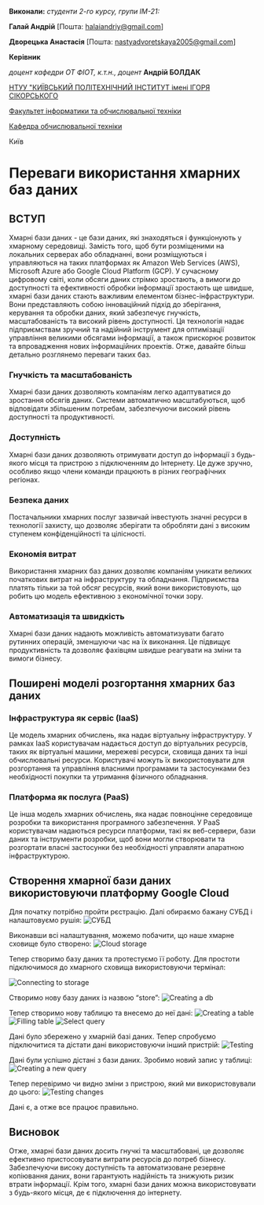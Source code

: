 **Виконали:** 
*студенти 2-го курсу, групи ІМ-21:* 

<span padding-right:5em></span> **Галай Андрій** [Пошта: halaiandriy@gmail.com]

<span padding-right:5em></span> **Дворецька Анастасія** [Пошта: nastyadvoretskaya2005@gmail.com]

**Керівник**

*доцент кафедри ОТ ФІОТ, к.т.н., доцент*<span padding-right:5em></span> **Андрій БОЛДАК** 

[НТУУ "КИЇВСЬКИЙ ПОЛІТЕХНІЧНИЙ ІНСТИТУТ імені ІГОРЯ СІКОРСЬКОГО](https://kpi.ua/)

[Факультет інформатики та обчислювальної техніки](https://fiot.kpi.ua/)

[Кафедра обчислювальної техніки](https://comsys.kpi.ua/)

Київ

# Переваги використання хмарних баз даних

## ВСТУП
Хмарні бази даних - це бази даних, які знаходяться і функціонують у хмарному середовищі. Замість того, щоб бути розміщеними на локальних серверах або обладнанні, вони розміщуються і управляються на таких платформах як Amazon Web Services (AWS), Microsoft Azure або Google Cloud Platform (GCP). У сучасному цифровому світі, коли обсяги даних стрімко зростають, а вимоги до доступності та ефективності обробки інформації зростають ще швидше, хмарні бази даних стають важливим елементом бізнес-інфраструктури. Вони представляють собою інноваційний підхід до зберігання, керування та обробки даних, який забезпечує гнучкість, масштабованість та високий рівень доступності. Ця технологія надає підприємствам зручний та надійний інструмент для оптимізації управління великими обсягами інформації, а також прискорює розвиток та впровадження нових інформаційних проектів. Отже, давайте більш детально розглянемо переваги таких баз.
### Гнучкість та масштабованість
Хмарні бази даних дозволяють компаніям легко адаптуватися до зростання обсягів даних. Системи автоматично масштабуються, щоб відповідати збільшеним потребам, забезпечуючи високий рівень доступності та продуктивності.
### Доступність
Хмарні бази даних дозволяють отримувати доступ до інформації з будь-якого місця та пристрою з підключенням до Інтернету. Це дуже зручно, особливо якщо члени команди працюють в різних географічних регіонах.
### Безпека даних
Постачальники хмарних послуг зазвичай інвестують значні ресурси в технології захисту, що дозволяє зберігати та обробляти дані з високим ступенем конфіденційності та цілісності.
### Економія витрат
Використання хмарних баз даних дозволяє компаніям уникати великих початкових витрат на інфраструктуру та обладнання. Підприємства платять тільки за той обсяг ресурсів, який вони використовують, що робить цю модель ефективною з економічної точки зору.
### Автоматизація та швидкість
Хмарні бази даних надають можливість автоматизувати багато рутинних операцій, зменшуючи час на їх виконання. Це підвищує продуктивність та дозволяє фахівцям швидше реагувати на зміни та вимоги бізнесу.
## Поширені моделі розгортання хмарних баз даних 
### Інфраструктура як сервіс (ІaaS)
Це модель хмарних обчислень, яка надає віртуальну інфраструктуру. У рамках ІaaS користувачам надається доступ до віртуальних ресурсів, таких як віртуальні машини, мережеві ресурси, сховища даних та інші обчислювальні ресурси. Користувачі можуть їх використовувати для розгортання та управління власними програмами та застосунками без необхідності покупки та утримання фізичного обладнання.
### Платформа як послуга (PaaS)
Це інша модель хмарних обчислень, яка надає повноцінне середовище розробки та використання програмного забезпечення. У PaaS користувачам надаються ресурси платформи, такі як веб-сервери, бази даних та інструменти розробки, щоб вони могли створювати та розгортати власні застосунки без необхідності управляти апаратною інфраструктурою.







## Створення хмарної бази даних використовуючи платформу Google Cloud

Для початку потрібно пройти рєстрацію. Далі обираємо бажану СУБД і налаштовуємо рушія:
![СУБД](./src/images/photo_2023-12-30_15-45-16.png)

Виконавши всі налаштування, можемо побачити, що наше хмарне сховище було створено:
![Cloud storage](./src/images/photo_2023-12-30_15-52-20.png)

Тепер створимо базу даних та протестуємо її роботу. Для простоти підключимося до хмарного сховища використовуючи термінал:

![Connecting to storage](./src/images/photo_2023-12-30_15-45-08.png)

Створимо нову базу даних із назвою “store”:
![Creating a db](./src/images/photo_2023-12-30_15-45-09.png)

Тепер створимо нову таблицю та внесемо до неї дані:
![Creating a table](./src/images/photo_2023-12-30_15-45-10.png)
![Filling table](./src/images/photo_2023-12-30_15-45-11.png)
![Select query](./src/images/photo_2023-12-30_15-45-12.png)

Дані було збережено у хмарній базі даних.
Тепер спробуємо підключитися та дістати дані використовуючи інший пристрій:
![Testing](./src/images/photo_2023-12-30_16-04-21.png)

Дані були успішно дістані з бази даних. Зробимо новий запис у таблиці:
![Creating a new query](./src/images/photo_2023-12-30_16-25-08.jpg)

Тепер перевіримо чи видно зміни з пристрою, який ми використовували до цього:
![Testing changes](./src/images/photo_2023-12-30_16-25-12.jpg)

Дані є, а отже все працює правильно.

## Висновок

Отже, хмарні бази даних досить гнучкі та масштабовані, це дозволяє ефективно пристосовувати витрати ресурсів до потреб бізнесу. Забезпечуючи високу доступність та автоматизоване резервне копіювання даних, вони гарантують надійність та знижують ризик втрати інформації. Крім того, хмарні бази даних можна використовувати з будь-якого місця, де є підключення до інтернету.
